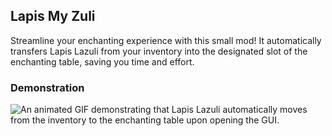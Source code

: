 ﻿## Lapis My Zuli
Streamline your enchanting experience with this small mod! It automatically transfers Lapis Lazuli from your inventory into the designated slot of the enchanting table, saving you time and effort.

### Demonstration
![An animated GIF demonstrating that Lapis Lazuli automatically moves from the inventory to the enchanting table upon opening the GUI.](https://i.imgur.com/xlQo5Li.gif)